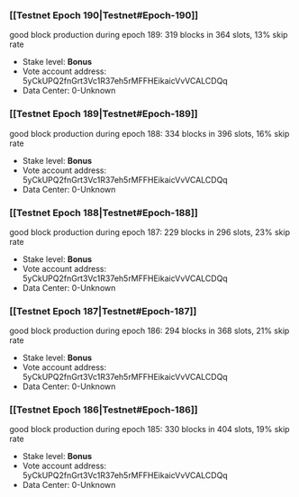 ### [[Testnet Epoch 190|Testnet#Epoch-190]]
good block production during epoch 189: 319 blocks in 364 slots, 13% skip rate
* Stake level: **Bonus** 
* Vote account address: 5yCkUPQ2fnGrt3Vc1R37eh5rMFFHEikaicVvVCALCDQq
* Data Center: 0-Unknown
### [[Testnet Epoch 189|Testnet#Epoch-189]]
good block production during epoch 188: 334 blocks in 396 slots, 16% skip rate
* Stake level: **Bonus** 
* Vote account address: 5yCkUPQ2fnGrt3Vc1R37eh5rMFFHEikaicVvVCALCDQq
* Data Center: 0-Unknown
### [[Testnet Epoch 188|Testnet#Epoch-188]]
good block production during epoch 187: 229 blocks in 296 slots, 23% skip rate
* Stake level: **Bonus** 
* Vote account address: 5yCkUPQ2fnGrt3Vc1R37eh5rMFFHEikaicVvVCALCDQq
* Data Center: 0-Unknown
### [[Testnet Epoch 187|Testnet#Epoch-187]]
good block production during epoch 186: 294 blocks in 368 slots, 21% skip rate
* Stake level: **Bonus** 
* Vote account address: 5yCkUPQ2fnGrt3Vc1R37eh5rMFFHEikaicVvVCALCDQq
* Data Center: 0-Unknown
### [[Testnet Epoch 186|Testnet#Epoch-186]]
good block production during epoch 185: 330 blocks in 404 slots, 19% skip rate
* Stake level: **Bonus** 
* Vote account address: 5yCkUPQ2fnGrt3Vc1R37eh5rMFFHEikaicVvVCALCDQq
* Data Center: 0-Unknown